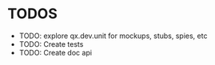 # TODOS

- TODO: explore qx.dev.unit for mockups, stubs, spies, etc
- TODO: Create tests
- TODO: Create doc api